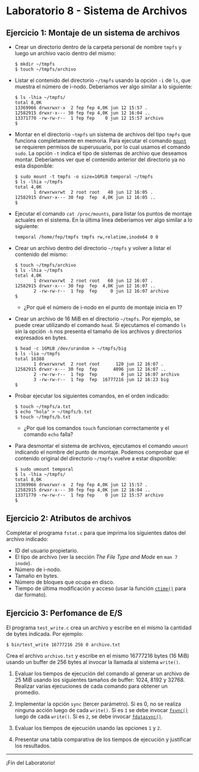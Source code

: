 # Laboratorio 8 - Sistema de Archivos

## Ejercicio 1: Montaje de un sistema de archivos

- Crear un directorio dentro de la carpeta personal de nombre `tmpfs` y luego un archivo vacío dentro del mismo:
    ```console
    $ mkdir ~/tmpfs
    $ touch ~/tmpfs/archivo
    ```

- Listar el contenido del directorio `~/tmpfs` usando la opción `-i` de `ls`, que muestra el número de i-nodo. Deberiamos ver algo similar a lo siguiente:
    ```console
    $ ls -lhia ~/tmpfs/ 
    total 8,0K
    13369966 drwxrwxr-x  2 fep fep 4,0K jun 12 15:57 .
    12582915 drwxr-x--- 30 fep fep 4,0K jun 12 16:04 ..
    13371770 -rw-rw-r--  1 fep fep    0 jun 12 15:57 archivo
    $
    ```

- Montar en el directorio `~tmpfs` un sistema de archivos del tipo `tmpfs` que funciona completamente en memoria. Para ejecutar el comando [`mount`](https://www.man7.org/linux/man-pages/man8/mount.8.html) se requieren permisos de superusuario, por lo cual usamos el comando `sudo`. La opción `-t` indica el tipo de sistemas de archivo que deseamos montar. Deberíamos ver que el contenido anterior del directorio ya no esta disponible:
    ```console
    $ sudo mount -t tmpfs -o size=16MiB temporal ~/tmpfs
    $ ls -lhia ~/tmpfs
    total 4,0K
           1 drwxrwxrwt  2 root root   40 jun 12 16:05 .
    12582915 drwxr-x--- 30 fep  fep  4,0K jun 12 16:05 ..
    $
    ```

- Ejecutar el comando `cat /proc/mounts`, para listar los puntos de montaje actuales en el sistema. En la última línea deberiamos ver algo similar a lo siguiente:
    ```console
    temporal /home/fep/tmpfs tmpfs rw,relatime,inode64 0 0
    ```

- Crear un archivo dentro del directorio `~/tmpfs` y volver a listar el contenido del mismo:
    ```console
    $ touch ~/tmpfs/archivo
    $ ls -lhia ~/tmpfs
    total 4,0K
           1 drwxrwxrwt  2 root root   60 jun 12 16:07 .
    12582915 drwxr-x--- 30 fep  fep  4,0K jun 12 16:07 ..
           2 -rw-rw-r--  1 fep  fep     0 jun 12 16:07 archivo
    $
    ```
    * ¿Por qué el número de i-nodo en el punto de montaje inicia en 1?

- Crear un archivo de 16 MiB en el directorio `~/tmpfs`. Por ejemplo, se puede crear utilizando el comando `head`. Si ejecutamos el comando `ls` sin la opción `-h` nos presenta el tamaño de los archivos y directorios expresados en bytes.
    ```console
    $ head -c 16MiB /dev/urandom > ~/tmpfs/big
    $ ls -lia ~/tmpfs
    total 16388
           1 drwxrwxrwt  2 root root      120 jun 12 16:07 .
    12582915 drwxr-x--- 30 fep  fep      4096 jun 12 16:07 ..
           2 -rw-rw-r--  1 fep  fep         0 jun 12 16:07 archivo
           3 -rw-rw-r--  1 fep  fep  16777216 jun 12 16:23 big
    $
    ```

- Probar ejecutar los siguientes comandos, en el orden indicado:
    ```console
    $ touch ~/tmpfs/a.txt
    $ echo "hola" > ~/tmpfs/b.txt
    $ touch ~/tmpfs/b.txt
    ```
    - ¿Por qué los comandos `touch` funcionan correctamente y el comando `echo` falla?

- Para desmontar el sistema de archivos, ejecutamos el comando `umount` indicando el nombre del punto de montaje. Podemos comprobar que el contenido original del directorio `~/tmpfs` vuelve a estar disponible:
    ```console
    $ sudo umount temporal
    $ ls -lhia ~/tmpfs/ 
    total 8,0K
    13369966 drwxrwxr-x  2 fep fep 4,0K jun 12 15:57 .
    12582915 drwxr-x--- 30 fep fep 4,0K jun 12 16:04 ..
    13371770 -rw-rw-r--  1 fep fep    0 jun 12 15:57 archivo
    $ 
    ```

## Ejercicio 2: Atributos de archivos

Completar el programa `fstat.c` para que imprima los siguientes datos del archivo indicado:
- ID del usuario propietario.
- El tipo de archivo (ver la sección _The File Type and Mode_ en `man 7 inode`).
- Número de i-nodo.
- Tamaño en bytes.
- Número de bloques que ocupa en disco.
- Tiempo de última modificación y acceso (usar la función [`ctime()`](https://www.man7.org/linux/man-pages/man3/ctime.3.html) para dar formato).

## Ejercicio 3: Perfomance de E/S

El programa `test_write.c` crea un archivo y escribe en el mismo la cantidad de bytes indicada. Por ejemplo:
```console
$ bin/test_write 16777216 256 0 archivo.txt
```
Crea el archivo `archivo.txt` y escribe en el mismo 16777216 bytes (16 MiB) usando un buffer de 256 bytes al invocar la llamada al sistema `write()`.

1. Evaluar los tiempos de ejecución del comando al generar un archivo de 25 MiB usando los siguientes tamaños de buffer: 1024, 8192 y 32768. Realizar varias ejecuciones de cada comando para obtener un promedio.

2. Implementar la opción `sync` (tercer parámetro). Si es 0, no se realiza ninguna acción luego de cada `write()`. Si es `1` se debe invocar [`fsync()`](https://man7.org/linux/man-pages/man2/fdatasync.2.html) luego de cada `write()`. Si es `2`, se debe invocar [`fdatasync()`](https://man7.org/linux/man-pages/man2/fdatasync.2.html).

3. Evaluar los tiempos de ejecución usando las opciones `1` y `2`.

4. Presentar una tabla comparativa de los tiempos de ejecución y justificar los resultados.

---

¡Fín del Laboratorio!
